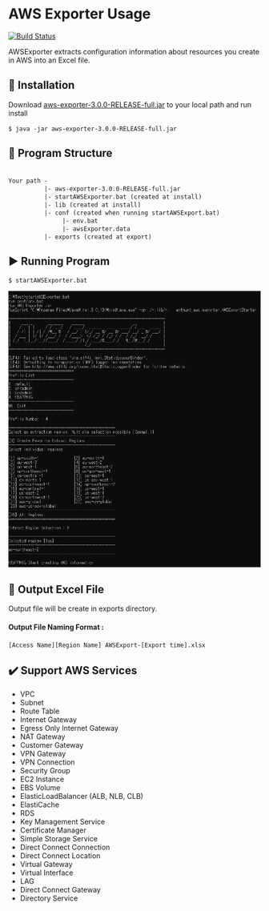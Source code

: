 AWS Exporter Usage
=============

[![Build Status](https://travis-ci.org/anthunt/aws-exporter.svg?branch=master)](https://travis-ci.org/anthunt/aws-exporter)

AWSExporter extracts configuration information about resources you create in AWS into an Excel file.

:wrench: Installation
-------------

Download [aws-exporter-3.0.0-RELEASE-full.jar](https://github.com/anthunt/aws-exporter/releases/download/3.0.0-RELEASE/aws-exporter-3.0.0-RELEASE-full.jar) to your local path and run install
```
$ java -jar aws-exporter-3.0.0-RELEASE-full.jar
```

:file_folder: Program Structure
-------------
<pre><code>
Your path -
          |- aws-exporter-3.0.0-RELEASE-full.jar
          |- startAWSExporter.bat (created at install)
          |- lib (created at install)
          |- conf (created when running startAWSExport.bat)
               |- env.bat
               |- awsExporter.data
          |- exports (created at export)
</code></pre>

:arrow_forward: Running Program
-------------

```
$ startAWSExporter.bat
```

<p align="center">
  <img src="https://github.com/anthunt/aws-exporter/blob/3.x/running.png?raw=true">
</p>

:pencil: Output Excel File
-------------
Output file will be create in exports directory.
#### Output File Naming Format : 
```
[Access Name][Region Name] AWSExport-[Export time].xlsx
```

:heavy_check_mark: Support AWS Services
-------------

+ VPC
+ Subnet
+ Route Table
+ Internet Gateway
+ Egress Only Internet Gateway
+ NAT Gateway
+ Customer Gateway
+ VPN Gateway
+ VPN Connection
+ Security Group
+ EC2 Instance
+ EBS Volume
+ ElasticLoadBalancer (ALB, NLB, CLB)
+ ElastiCache
+ RDS
+ Key Management Service
+ Certificate Manager
+ Simple Storage Service
+ Direct Connect Connection
+ Direct Connect Location
+ Virtual Gateway
+ Virtual Interface
+ LAG
+ Direct Connect Gateway
+ Directory Service
